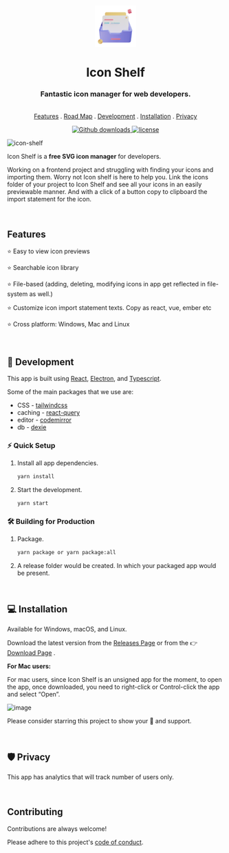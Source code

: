 <p align="center">
  <a href="https://icon-shelf.github.io">
    <img src="assets/icons/128x128.png" alt="Icon Shelf logo" width="96">
  </a>
</p>

<h1 align="center">Icon Shelf</h1>
<h3 align="center">Fantastic icon manager for web developers.</h3>

<p align="center">
  <br>
  <a href="#features">Features</a>
  .
  <a href="https://github.com/Icon-Shelf/icon-shelf/projects/3">Road Map</a>
  .
  <a href="#call_me_hand-development">Development</a>
  .
  <a href="#computer-installation">Installation</a>
  .
  <a href="#shield-privacy">Privacy</a>
</p>

<p align="center">
   <a href="https://snapcraft.io/pomatez">
      <image src="https://img.shields.io/github/downloads/Icon-Shelf/icon-shelf/total" alt="Github downloads" />
   </a>
  
   <a href="https://github.com/Icon-Shelf/icon-shelf/blob/main/LICENSE">
      <image alt="license" src="https://img.shields.io/github/license/Icon-Shelf/icon-shelf">
   </a>
</p>

<img width="1554" alt="icon-shelf" src="https://user-images.githubusercontent.com/21201812/134767938-7f30e3b2-2ce1-4ed6-8a61-5df0607fe858.png">

Icon Shelf is a **free SVG icon manager** for developers.

Working on a frontend project and struggling with finding your icons and importing them. Worry not Icon shelf is here to help you.
Link the icons folder of your project to Icon Shelf and see all your icons in an easily previewable manner. And with a click of a button copy to clipboard the import statement for the icon.

<br>

## Features

⭐️ Easy to view icon previews

⭐️ Searchable icon library

⭐️ File-based (adding, deleting, modifying icons in app get reflected in file-system as well.)

⭐️ Customize icon import statement texts. Copy as react, vue, ember etc

⭐️ Cross platform: Windows, Mac and Linux

<br>

## :call_me_hand: Development

This app is built using [React](https://reactjs.org/), [Electron](https://www.electronjs.org/), and [Typescript](https://www.typescriptlang.org/).

Some of the main packages that we use are:

- CSS - [tailwindcss](https://tailwindcss.com/)
- caching - [react-query](https://react-query.tanstack.com/)
- editor - [codemirror](https://codemirror.net/6/)
- db - [dexie](https://dexie.org/)

### :zap: Quick Setup

1. Install all app dependencies.

   ```sh
   yarn install
   ```

2. Start the development.

   ```sh
   yarn start
   ```

### 🛠 Building for Production

1. Package.

   ```sh
   yarn package or yarn package:all
   ```

2. A release folder would be created. In which your packaged app would be present.

<br>

## :computer: Installation

Available for Windows, macOS, and Linux.
  
Download the latest version from the [Releases Page](https://github.com/MrRobz/icon-shelf/releases/latest) or from the :point_right: [Download Page](https://icon-shelf.github.io/download) .

**For Mac users:**

For mac users, since Icon Shelf is an unsigned app for the moment, to open the app, once downloaded, you need to right-click or Control-click the app and select “Open”.

![image](https://user-images.githubusercontent.com/21201812/136710451-a8d06019-d134-4edb-9a4d-d63a1d1755d7.png)

  
Please consider starring this project to show your :blue_heart: and support.

<br>

## :shield: Privacy

This app has analytics that will track number of users only.

<br>

## Contributing

Contributions are always welcome!

Please adhere to this project's [code of conduct](https://github.com/Icon-Shelf/icon-shelf/blob/main/CODE_OF_CONDUCT.md).
